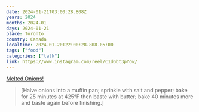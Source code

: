 ```yaml
---
date: 2024-01-21T03:00:28.808Z
years: 2024
months: 2024-01
days: 2024-01-21
place: Toronto
country: Canada
localtime: 2024-01-20T22:00:28.808-05:00
tags: ["food"]
categories: ["talk"]
link: https://www.instagram.com/reel/C1dGbt3pYow/
---
```

[Melted Onions!](https://www.instagram.com/reel/C1dGbt3pYow/)

> [Halve onions into a muffin pan; sprinkle with salt and pepper; bake for 25 minutes at 425°F then baste with butter; bake 40 minutes more and baste again before finishing.]
